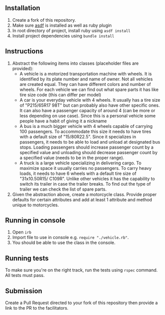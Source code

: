 ## Installation

1. Create a fork of this repository.
2. Make sure [asdf](https://github.com/asdf-vm/asdf-ruby) is installed as well as ruby plugin
3. In root directory of project, install ruby using `asdf install`
4. Install project dependencies using `bundle install`

## Instructions

1. Abstract the following items into classes (placeholder files are provided):
    - A vehicle is a motorized transportation machine with wheels. It is identified by its plate number and name of owner. Not all vehicles are created equal. They can have different colors and number of wheels. For each vehicle we can find out what spare parts it has like tire size code (this can differ per model)
    - A car is your everyday vehicle with 4 wheels. It usually has a tire size of "P215/65R17 98T" but can probably also have other specific ones. It can also have a passenger capacity of around 4 (can be more or less depending on use case). Since this is a personal vehicle some people have a habit of giving it a nickname
    - A bus is a much bigger vehicle with 4 wheels capable of carrying 100 passengers. To accommodate this size it needs to have tires with a default size of "15/80R22.5". Since it specializes in passengers, it needs to be able to load and unload at designated bus stops. Loading passengers should increase passenger count by a specified value and unloading should decrease passenger count by a specified value (needs to be in the proper range).
    - A truck is a large vehicle specializing in delivering cargo. To maximize space it usually carries no passengers. To carry heavy loads, it needs to have 6 wheels with a default tire size of "31x10.50R15/ C109R". Unlike other vehicles it has the capability to switch its trailer in case the trailer breaks. To find out the type of trailer we can check the list of spare parts.
2. Given the abstraction above, create a motorcycle class. Provide proper defaults for certain attributes and add at least 1 attribute and method unique to motorcycles.

## Running in console

1. Open `irb`
2. Import file to use in console e.g. `require "./vehicle.rb"`.
3. You should be able to use the class in the console.

## Running tests

To make sure you're on the right track, run the tests using `rspec` command. All tests must pass.

## Submission

Create a Pull Request directed to your fork of this repository then provide a link to the PR to the facilitators.
